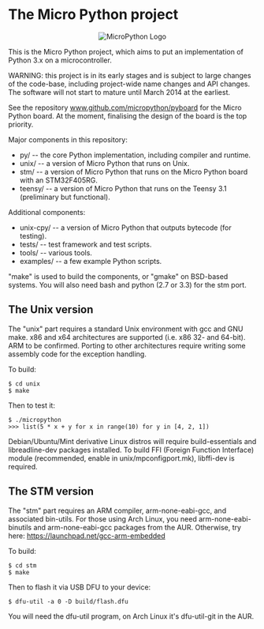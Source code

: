 The Micro Python project
========================
<p align="center">
  <img src="https://raw2.github.com/micropython/micropython/master/logo/upython-with-micro.jpg" alt="MicroPython Logo"/>
</p>

This is the Micro Python project, which aims to put an implementation
of Python 3.x on a microcontroller.

WARNING: this project is in its early stages and is subject to large
changes of the code-base, including project-wide name changes and API
changes.  The software will not start to mature until March 2014 at the
earliest.

See the repository www.github.com/micropython/pyboard for the Micro
Python board.  At the moment, finalising the design of the board is
the top priority.

Major components in this repository:
- py/ -- the core Python implementation, including compiler and runtime.
- unix/ -- a version of Micro Python that runs on Unix.
- stm/ -- a version of Micro Python that runs on the Micro Python board
  with an STM32F405RG.
- teensy/ -- a version of Micro Python that runs on the Teensy 3.1
  (preliminary but functional).

Additional components:
- unix-cpy/ -- a version of Micro Python that outputs bytecode (for testing).
- tests/ -- test framework and test scripts.
- tools/ -- various tools.
- examples/ -- a few example Python scripts.

"make" is used to build the components, or "gmake" on BSD-based systems.
You will also need bash and python (2.7 or 3.3) for the stm port.

The Unix version
----------------

The "unix" part requires a standard Unix environment with gcc and GNU make.
x86 and x64 architectures are supported (i.e. x86 32- and 64-bit). ARM to
be confirmed. Porting to other architectures require writing some assembly
code for the exception handling.

To build:

    $ cd unix
    $ make

Then to test it:

    $ ./micropython
    >>> list(5 * x + y for x in range(10) for y in [4, 2, 1])

Debian/Ubuntu/Mint derivative Linux distros will require build-essentials and
libreadline-dev packages installed. To build FFI (Foreign Function Interface)
module (recommended, enable in unix/mpconfigport.mk), libffi-dev is required.

The STM version
---------------

The "stm" part requires an ARM compiler, arm-none-eabi-gcc, and associated
bin-utils.  For those using Arch Linux, you need arm-none-eabi-binutils and
arm-none-eabi-gcc packages from the AUR.  Otherwise, try here:
https://launchpad.net/gcc-arm-embedded

To build:

    $ cd stm
    $ make

Then to flash it via USB DFU to your device:

    $ dfu-util -a 0 -D build/flash.dfu

You will need the dfu-util program, on Arch Linux it's dfu-util-git in the AUR.
